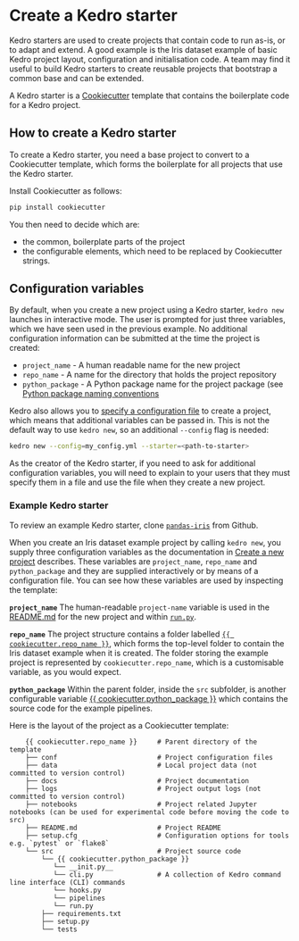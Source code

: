 # Create a Kedro starter

Kedro starters are used to create projects that contain code to run as-is, or to adapt and extend. A good example is the Iris dataset example of basic Kedro project layout, configuration and initialisation code. A team may find it useful to build Kedro starters to create reusable projects that bootstrap a common base and can be extended.

A Kedro starter is a [Cookiecutter](https://cookiecutter.readthedocs.io/en/1.7.2/) template that contains the boilerplate code for a Kedro project.

## How to create a Kedro starter

To create a Kedro starter, you need a base project to convert to a Cookiecutter template, which forms the boilerplate for all projects that use the Kedro starter.

Install Cookiecutter as follows:

```bash
pip install cookiecutter
```

You then need to decide which are:

* the common, boilerplate parts of the project
* the configurable elements, which need to be replaced by Cookiecutter strings.

## Configuration variables

By default, when you create a new project using a Kedro starter, `kedro new` launches in interactive mode. The user is prompted for just three variables, which we have seen used in the previous example. No additional configuration information can be submitted at the time the project is created:

* `project_name` - A human readable name for the new project
* `repo_name` - A name for the directory that holds the project repository
* `python_package` - A Python package name for the project package (see [Python package naming conventions](https://www.python.org/dev/peps/pep-0008/#package-and-module-names)

Kedro also allows you to [specify a configuration file](../02_get_started/04_new_project.md) to create a project, which means that additional variables can be passed in. This is not the default way to use `kedro new`, so an additional `--config` flag is needed:

```bash
kedro new --config=my_config.yml --starter=<path-to-starter>
```

As the creator of the Kedro starter, if you need to ask for additional configuration variables, you will need to explain to your users that they must specify them in a file and use the file when they create a new project.

### Example Kedro starter

To review an example Kedro starter, clone [`pandas-iris`](https://github.com/quantumblacklabs/kedro-starters/tree/master/pandas-iris) from Github.

When you create an Iris dataset example project by calling `kedro new`, you supply three configuration variables as the documentation in [Create a new project](../02_get_started/04_new_project.md) describes. These variables are `project_name`, `repo_name` and `python_package` and they are supplied interactively or by means of a configuration file. You can see how these variables are used by inspecting the template:

**`project_name`**
The human-readable `project-name` variable is used in the [README.md](https://github.com/quantumblacklabs/kedro-starters/tree/master/pandas-iris/README.md) for the new project and within [`run.py`](https://github.com/quantumblacklabs/kedro-starters/tree/master/pandas-iris/%7B%7B%20cookiecutter.repo_name%20%7D%7D/src/%7B%7B%20cookiecutter.python_package%20%7D%7D/run.py).

**`repo_name`**
The project structure contains a folder labelled [`{{ cookiecutter.repo_name }}`](https://github.com/quantumblacklabs/kedro-starters/tree/master/pandas-iris/%7B%7B%20cookiecutter.repo_name%20%7D%7D), which forms the top-level folder to contain the Iris dataset example when it is created. The folder storing the example project is represented by `cookiecutter.repo_name`, which is a customisable variable, as you would expect.

**`python_package`**
Within the parent folder, inside the `src` subfolder, is another configurable variable [{{ cookiecutter.python_package }}](https://github.com/quantumblacklabs/kedro-starters/tree/master/pandas-iris/%7B%7B%20cookiecutter.repo_name%20%7D%7D/src/%7B%7B%20cookiecutter.python_package%20%7D%7D) which contains the source code for the example pipelines.

Here is the layout of the project as a Cookiecutter template:

```
    {{ cookiecutter.repo_name }}     # Parent directory of the template
    ├── conf                         # Project configuration files
    ├── data                         # Local project data (not committed to version control)
    ├── docs                         # Project documentation
    ├── logs                         # Project output logs (not committed to version control)
    ├── notebooks                    # Project related Jupyter notebooks (can be used for experimental code before moving the code to src)
    ├── README.md                    # Project README
    ├── setup.cfg                    # Configuration options for tools e.g. `pytest` or `flake8`
    └── src                          # Project source code
        └── {{ cookiecutter.python_package }}
           └── __init.py__
           └── cli.py                # A collection of Kedro command line interface (CLI) commands
           └── hooks.py
           └── pipelines
           └── run.py
        ├── requirements.txt
        ├── setup.py
        └── tests
```

<!--TO DO: Add something here about how the variables passed in at the time the project is created are used by Cookiecutter to create the project. Give the cookiecutter.json file?-->
